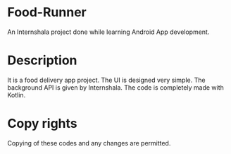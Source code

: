 # Food-Runner
An Internshala project done while learning Android App development.

# Description
It is a food delivery app project. The UI is designed very simple. The background API is given by Internshala. The code is completely made with Kotlin.

# Copy rights
Copying of these codes and any changes are permitted.
